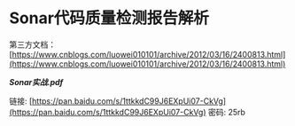 # Sonar代码质量检测报告解析

第三方文档：[https://www.cnblogs.com/luowei010101/archive/2012/03/16/2400813.html](https://www.cnblogs.com/luowei010101/archive/2012/03/16/2400813.html)

_**Sonar实战.pdf**_

链接: [https://pan.baidu.com/s/1ttkkdC99J6EXpUi07-CkVg](https://pan.baidu.com/s/1ttkkdC99J6EXpUi07-CkVg) 密码: 25rb




